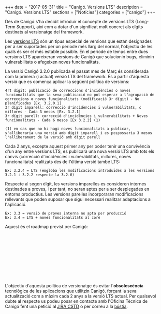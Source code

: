 +++
date        = "2017-05-31"
title       = "Canigó. Versions LTS"
description = "Canigó. Versions LTS"
sections    = ["Notícies"]
categories  = ["canigo"]
+++

Des de Canigó s'ha decidit introduir el concepte de versions LTS (Long-Term Support), així com a dotar d'un significat molt concret als dígits destinats al versionatge del framework.

Les [versions LTS](http://canigo.ctti.gencat.cat/blog/2017/06/versions_lts/) són un tipus especial de versions que estan designades per a ser suportades per un periode més llarg del normal, l'objectiu de les quals és ser el més estable possible. En el període de temps entre dues versions LTS apareixeran versions de Canigó que solucionin bugs, eliminin vulnerabilitats o afegeixen noves funcionalitats.

La versió Canigó 3.2.0 publicada el passat mes de Març és considerada com la primera (i actual) versió LTS del framework. És a partir d'aquesta versió que es comença aplicar la següent política de versions:

	4rt dígit: publicació de correccions d'incidències o noves funcionalitats que la seva publicació no pot esperar a l'agrupació de correccions o noves funcionalitats (modificació 3r dígit) - No planificades [Ex. 3.2.0.1]
	3r dígit imparell: correcció d'incidències i vulnerabilitats, o millores - Cada 3 mesos [Ex. 3.2.1]
	3r dígit parell: correcció d'incidències i vulnerabilitats + Noves funcionalitats - Cada 6 mesos [Ex 3.2.2] (1)
	
	(1) en cas que no hi hagi noves funcionalitats a publicar, s'alliberaria una versió amb digit imparell i es pospossaria 3 mesos l'alliberament de la versió amb dígit parell

Cada 2 anys, excepte aquest primer any per poder tenir una convivència d'un any entre versions LTS, es publicarà una nova versió LTS amb tots els canvis (correcció d'incidències i vulnerabilitats, millores, noves funcionalitats) realitzats des de l'última versió també LTS:

	Ex: 3.2.4 = LTS (engloba les modificacions introduïdes a les versions 3.2.1 i 3.2.2 respecte la 3.2.0)
	
Respecte al segon dígit, les versions imparelles es consideren internes destinades a proves, i per tant, no seran aptes per a ser desplegades en entorns productius. Les versions parelles incorporaran modificacions rellevants que poden suposar que sigui necessari realitzar adaptacions a l'aplicació.

	Ex: 3.3 = versió de proves interna no apta per producció
	Ex: 3.4 = LTS + noves funcionalitats al core

Aquest és el roadmap previst per Canigó:

<script type="text/javascript" src="https://www.gstatic.com/charts/loader.js"></script>

<script type="text/javascript">
  google.charts.load("current", {packages:["timeline"]});
  google.charts.setOnLoadCallback(drawChart);
  function drawChart() {

    var container = document.getElementById('example5.2');
    var chart = new google.visualization.Timeline(container);
    var dataTable = new google.visualization.DataTable();

    dataTable.addColumn({ type: 'string', id: 'Room' });
    dataTable.addColumn({ type: 'string', id: 'Name' });
    dataTable.addColumn({ type: 'date', id: 'Start' });
    dataTable.addColumn({ type: 'date', id: 'End' });
    dataTable.addRows([
      [ 'Magnolia Room',  'CSS Fundamentals',    new Date(0,0,0,12,0,0),  new Date(0,0,0,14,0,0) ],
      [ 'Magnolia Room',  'Intro JavaScript',    new Date(0,0,0,14,30,0), new Date(0,0,0,16,0,0) ],
      [ 'Magnolia Room',  'Advanced JavaScript', new Date(0,0,0,16,30,0), new Date(0,0,0,19,0,0) ],
      [ 'Gladiolus Room', 'Intermediate Perl',   new Date(0,0,0,12,30,0), new Date(0,0,0,14,0,0) ],
      [ 'Gladiolus Room', 'Advanced Perl',       new Date(0,0,0,14,30,0), new Date(0,0,0,16,0,0) ],
      [ 'Gladiolus Room', 'Applied Perl',        new Date(0,0,0,16,30,0), new Date(0,0,0,18,0,0) ],
      [ 'Petunia Room',   'Google Charts',       new Date(0,0,0,12,30,0), new Date(0,0,0,14,0,0) ],
      [ 'Petunia Room',   'Closure',             new Date(0,0,0,14,30,0), new Date(0,0,0,16,0,0) ],
      [ 'Petunia Room',   'App Engine',          new Date(0,0,0,16,30,0), new Date(0,0,0,18,30,0) ]]);

    var options = {
      timeline: { singleColor: '#8d8' },
    };

    chart.draw(dataTable, options);
  }
</script>

<div id="example5.2" style="height: 150px;"></div>

L'objectiu d'aquesta política de versionatge és evitar l'**obsolescència** tecnològica de les aplicacions que utilitzin Canigó, forçant la seva actualització com a màxim cada 2 anys a la versió LTS actual. Per qualsevol dubte al respecte us podeu posar en contacte amb l'Oficina Tècnica de Canigó fent una petició al [JIRA CSTD](https://cstd.ctti.gencat.cat/jiracstd/browse/CAN) o per correu a la [bústia](mailto:oficina-tecnica.canigo.ctti@gencat.cat).
